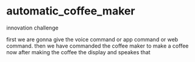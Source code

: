 # automatic_coffee_maker
innovation challenge

first we are gonna give the voice command or app command or web command.
then we have commanded the coffee maker to make a coffee
now after making the coffee the display and speakes that  
